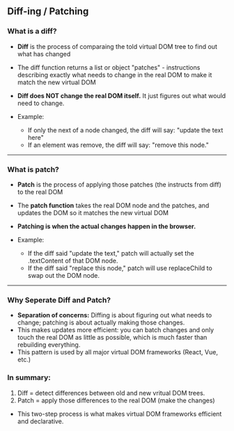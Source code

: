 ## Diff-ing / Patching

### What is a diff?
- **Diff** is the process of comparaing the told virtual DOM tree to find out what has changed
- The diff function returns a list or object "patches" - instructions describing exactly what needs to change in the real DOM to make it match the new virtual DOM
- **Diff does NOT change the real DOM itself.**  It just figures out what would need to change.

- Example:
    - If only the next of a node changed, the diff will say: "update the text here"
    - If an element was remove, the diff will say: "remove this node."

--- 

### What is patch?
- **Patch** is the process of applying those patches (the instructs from diff) to the real DOM
- The **patch function** takes the real DOM node and the patches, and updates the DOM so it matches the new virtual DOM
- **Patching is when the actual changes happen in the browser.**

- Example:
    - If the diff said "update the text," patch will actually set the .textContent of that DOM node.
    - If the diff said "replace this node," patch will use replaceChild to swap out the DOM node.

--- 

### Why Seperate Diff and Patch?
- **Separation of concerns:** Diffing is about figuring out what needs to change; patching is about actually making those changes.
- This makes updates more efficient: you can batch changes and only touch the real DOM as little as possible, which is much faster than rebuilding everything.
- This pattern is used by all major virtual DOM frameworks (React, Vue, etc.)

### In summary:
1. Diff = detect differences between old and new vritual DOM trees.
2. Patch = apply those differences to the real DOM (make the changes)
- This two-step process is what makes virtual DOM frameworks efficient and declarative.



